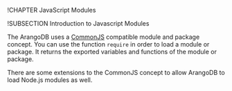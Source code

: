!CHAPTER JavaScript Modules

!SUBSECTION Introduction to Javascript Modules

The ArangoDB uses a [CommonJS](http://wiki.commonjs.org/wiki)
compatible module and package concept. You can use the function `require` in
order to load a module or package. It returns the exported variables and
functions of the module or package.

There are some extensions to the CommonJS concept to allow ArangoDB to load
Node.js modules as well.


